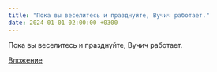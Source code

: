 ```yaml
---
title: "Пока вы веселитесь и празднуйте, Вучич работает."
date: 2024-01-01 02:00:00 +0300
---
```


Пока вы веселитесь и празднуйте, Вучич работает.

[Вложение](/assets/vk_photos/1/NjpZua6AJcI.jpg)
